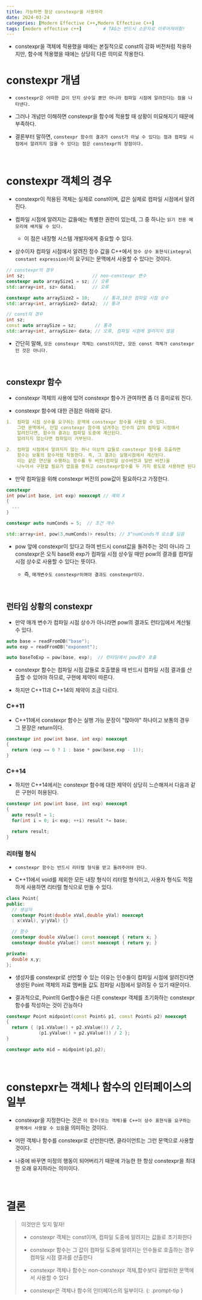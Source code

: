 ```yaml
---
title: 가능하면 항상 constexpr을 사용하라
date: 2024-03-24
categories: [Modern Effective C++,Modern Effective C++]
tags: [modern effective c++]		# TAG는 반드시 소문자로 이루어져야함!
---
```


* constexpr을 객체에 적용했을 때에는 본질적으로 const의 강화 버전처럼 작용하지만, 함수에 적용했을 때에는 상당히 다른 의미로 작용한다.

# constexpr 개념

* `constexpr은 어떠한 값이 단지 상수일 뿐만 아니라 컴파일 시점에 알려진다는 점을 나타낸다.`

* 그러나 개념만 이해하면 constexpr을 함수에 적용할 때 상황이 미묘해지기 때문에 부족하다.

* 결론부터 말하면, `constexpr 함수의 결과가 const가 아닐 수 있다는 점과 컴파일 시점에서 알려지지 않을 수 있다는 점은 constexpr의 장점이다.`

<br>

# constexpr 객체의 경우

* constexpr이 적용된 객체는 실제로 const이며, 값은 실제로 컴파일 시점에서 알려진다.

* 컴파일 시점에 알려지는 값들에는 특별한 권한이 있는데, 그 중 하나는 `읽기 전용 메모리에 배치될 수 있다.`

  * 이 점은 내장형 시스템 개발자에게 중요할 수 있다.

* 상수이자 컴파일 시점에서 알려진 정수 값을 C++에서 `정수 상수 표현식(integral constant expression)`이 요구되는 문맥에서 사용할 수 있다는 것이다.

```c++
// constexpr의 경우
int sz;                         // non-constexpr 변수
constexpr auto arraySize1 = sz; // 오류
std::array<int, sz> data1;      // 오류

constexpr auto arraySize2 = 10;     // 통과,10은 컴파일 시점 상수
std::array<int, arraySize2> data2;  // 통과

// const의 경우
int sz;
const auto arraySize = sz;       // 통과
std::array<int, arraySize> data; // 오류, 컴파일 시점에 알려지지 않음
```

* 간단히 말해, `모든 constexpr 객체는 const이지만, 모든 const 객체가 constexpr인 것은 아니다.`

<br>

## constexpr 함수

* constexpr 객체의 사용에 있어 constexpr 함수가 관여하면 좀 더 흥미로워 진다.

* constexpr 함수에 대한 관점은 아래와 같다.

```yaml
1.  컴파일 시점 상수를 요구하는 문맥에 constexpr 함수를 사용할 수 있다.
    그런 문맥에서, 만일 constexpr 함수에 넘겨주는 인수의 값이 컴파일 시점에서
    알려진다면, 함수의 결과는 컴파일 도중에 계산된다. 
    알려지지 않는다면 컴파일이 거부된다.

2.  컴파일 시점에서 알려지지 않는 하나 이상의 값들로 constexpr 함수를 호출하면
    함수는 보통의 함수처럼 작동한다. 즉, 그 결과는 실행시점에서 계산된다.
    이는 같은 연산을 수행하는 함수를 두 버전(컴파일 상수버전과 일반 버전)을
    나누어서 구현할 필요가 없음을 뜻하고 constexpr함수를 두 가지 용도로 사용하면 된다.
```

* 만약 컴파일을 위해 constexpr 버전의 pow값이 필요하다고 가정한다.

```c++
constexpr
int pow(int base, int exp) noexcept // 예외 X
{
  ...
}

constexpr auto numConds = 5;  // 조건 개수

std::array<int, pow(3,numConds)> results; // 3^numConds개 요소를 담음
```

* pow 앞에 constexpr이 있다고 하여 반드시 const값을 돌려주는 것이 아니라 그 constexpr은 오직 base와 exp가 컴파일 시점 상수일 때만 pow의 결과를 컴파일 시점 상수로 사용할 수 있다는 뜻이다.

  * 즉, `매개변수도 constexpr이여야 결과도 constexpr이다.`

<br>

## 런타임 상황의 constexpr

* 만약 매개 변수가 컴파일 시점 상수가 아니라면 pow의 결과도 런타임에서 계산될 수 있다.

```c++
auto base = readFromDB("base");
auto exp = readFromDB("exponent");

auto baseToExp = pow(base, exp);  // 런타임에서 pow함수 호출
```

* constexpr 함수는 컴파일 시점 값들로 호출했을 때 반드시 컴파일 시점 결과를 산출할 수 있어야 하므로, 구현에 제약이 따른다.


* 하지만 C++11과 C++14의 제약이 조금 다르다.

### C++11

* C++11에서 constexpr 함수는 실행 가능 문장이 "많아야" 하나이고 보통의 경우 그 문장은 return이다.

```c++
constexpr int pow(int base, int exp) noexcept
{
  return (exp == 0 ? 1 : base * pow(base,exp - 1));
}
```


### C++14

* 하지만 C++14에서는 constexpr 함수에 대한 제약이 상당히 느슨해져서 다음과 같은 구현이 허용된다.

```c++
constexpr int pow(int base, int exp) noexcept
{
  auto result = 1;
  for(int i = 0; i< exp; ++i) result *= base;

  return result;
}
```

### 리터럴 형식

* `constexpr 함수는 반드시 리터럴 형식을 받고 돌려주어야 한다.`

* C++11에서 void를 제외한 모든 내장 형식이 리터럴 형식이고, 사용자 형식도 적절하게 사용하면 리터럴 형식으로 만들 수 있다.

```c++
class Point{
public:
  // 생성자
  constexpr Point(double xVal,double yVal) noexcept
  : x(xVal), y(yVal) {}

  // 함수
  constexpr double xValue() const noexcept { return x; }
  constexpr double yValue() const noexcept { return y; }

private:
  double x,y;
};
```

* 생성자를 constexpr로 선언할 수 있는 이유는 인수들이 컴파일 시점에 알려진다면 생성된 Point 객체의 자료 멤버들 값도 컴파일 시점에서 알려질 수 있기 때문이다.

* 결과적으로, Point의 Get함수들은 다른 constexpr 객체를 초기화하는 constexpr 함수를 작성하는 것이 간능하다

```c++
constexpr Point midpoint(const Point& p1, const Point& p2) noexcept
{
  return { (p1.xValue() + p2.xValue()) / 2,
            (p1.yValue() + p2.yValue()) / 2 };
}

constexpr auto mid = midpoint(p1,p2);
```

<br>

# constepxr는 객체나 함수의 인터페이스의 일부

* constexpr을 지정한다는 것은 `이 함수(또는 객체)를 C++이 상수 표현식을 요구하는 문맥에서 사용할 수 있음`을 의미하는 것이다.

* 어떤 객체나 함수를 constexpr로 선언한다면, 클라이언트는 그런 문맥으로 사용할 것이다.

* 나중에 바꾸면 미정의 행동이 되어버리기 때문에 가능한 한 항상 constexpr을 최대한 오래 유지하라는 의미이다.

<br>

# **결론**

> 이것만은 잊지 말자!
> * constexpr 객체는 const이며, 컴파일 도중에 알려지는 값들로 초기화한다
>
> * constexpr 함수는 그 값이 컴파일 도중에 알려지는 인수들로 호출하는 경우
>   컴파일 시점 결과를 산출한다
>
> * constexpr 객체나 함수는 non-constexpr 객체,함수보다 광범위한 문맥에서
>   사용할 수 있다
>
> * constexpr은 객체나 함수의 인터페이스의 일부이다. 
> {: .prompt-tip }